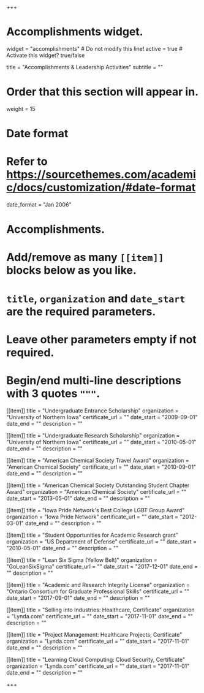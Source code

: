 +++
# Accomplishments widget.
widget = "accomplishments"  # Do not modify this line!
active = true  # Activate this widget? true/false

title = "Accomplishments &&shy; Leadership Activities"
subtitle = ""

# Order that this section will appear in.
weight = 15

# Date format
#   Refer to https://sourcethemes.com/academic/docs/customization/#date-format
date_format = "Jan 2006"

# Accomplishments.
#   Add/remove as many `[[item]]` blocks below as you like.
#   `title`, `organization` and `date_start` are the required parameters.
#   Leave other parameters empty if not required.
#   Begin/end multi-line descriptions with 3 quotes `"""`.
  
[[item]]
  title = "Undergraduate Entrance Scholarship"
  organization = "University of Northern Iowa"
  certificate_url = ""
  date_start = "2009-09-01"
  date_end = ""
  description = ""

[[item]]
  title = "Undergraduate Research Scholarship"
  organization = "University of Northern Iowa"
  certificate_url = ""
  date_start = "2010-05-01"
  date_end = ""
  description = ""
  
[[item]]
  title = "American Chemical Society Travel Award"
  organization = "American Chemical Society"
  certificate_url = ""
  date_start = "2010-09-01"
  date_end = ""
  description = ""

[[item]]
  title = "American Chemical Society Outstanding Student Chapter Award"
  organization = "American Chemical Society"
  certificate_url = ""
  date_start = "2013-05-01"
  date_end = ""
  description = ""

[[item]]
  title = "Iowa Pride Network's Best College LGBT Group Award"
  organization = "Iowa Pride Network"
  certificate_url = ""
  date_start = "2012-03-01"
  date_end = ""
  description = ""

[[item]]
  title = "Student Opportunities for Academic Research grant"
  organization = "US Department of Defense"
  certificate_url = ""
  date_start = "2010-05-01"
  date_end = ""
  description = ""

[[item]]
  title = "Lean Six Sigma (Yellow Belt)"
  organization = "GoLeanSixSigma"
  certificate_url = ""
  date_start = "2017-12-01"
  date_end = ""
  description = ""
  
[[item]]
  title = "Academic and Research Integrity License"
  organization = "Ontario Consortium for Graduate Professional Skills"
  certificate_url = ""
  date_start = "2017-09-01"
  date_end = ""
  description = ""
  
[[item]]
  title = "Selling into Industries: Healthcare, Certificate"
  organization = "Lynda.com"
  certificate_url = ""
  date_start = "2017-11-01"
  date_end = ""
  description = ""
  
[[item]]
  title = "Project Management: Healthcare Projects, Certificate"
  organization = "Lynda.com"
  certificate_url = ""
  date_start = "2017-11-01"
  date_end = ""
  description = ""
  
[[item]]
  title = "Learning Cloud Computing: Cloud Security, Certificate"
  organization = "Lynda.com"
  certificate_url = ""
  date_start = "2017-11-01"
  date_end = ""
  description = ""
  
+++
